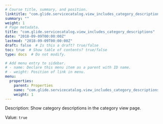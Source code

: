```yaml
---
# Course title, summary, and position.
linktitle: "com.glide.servicecatalog.view_includes_category_descriptions"
summary: ""
weight: 1
# Page metadata.
title: "com.glide.servicecatalog.view_includes_category_descriptions"
date: "2018-09-09T00:00:00Z"
lastmod: "2018-09-09T00:00:00Z"
draft: false  # Is this a draft? true/false
toc: true  # Show table of contents? true/false
type: docs  # Do not modify.

# Add menu entry to sidebar.
# - name: Declare this menu item as a parent with ID name.
# - weight: Position of link in menu.
menu:
  properties:
    parent: Properties
    name: "com.glide.servicecatalog.view_includes_category_descriptions"
    weight: 1
---
```


Description: Show category descriptions in the category view page. 


Value: `true`